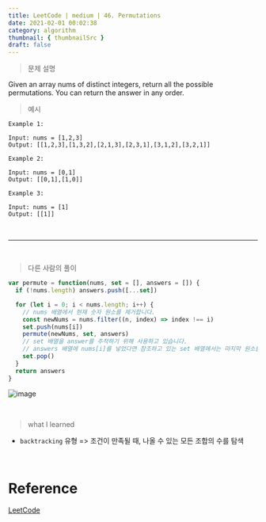 ```yaml
---
title: LeetCode | medium | 46. Permutations
date: 2021-02-01 00:02:38
category: algorithm
thumbnail: { thumbnailSrc }
draft: false
---
```


> 문제 설명

Given an array nums of distinct integers, return all the possible permutations. You can return the answer in any order.

> 예시

```
Example 1:

Input: nums = [1,2,3]
Output: [[1,2,3],[1,3,2],[2,1,3],[2,3,1],[3,1,2],[3,2,1]]

Example 2:

Input: nums = [0,1]
Output: [[0,1],[1,0]]

Example 3:

Input: nums = [1]
Output: [[1]]
```

<br>

---

<br>

> 다른 사람의 풀이

```js
var permute = function(nums, set = [], answers = []) {
  if (!nums.length) answers.push([...set])

  for (let i = 0; i < nums.length; i++) {
    // nums 배열에서 현재 숫자 원소를 제거합니다.
    const newNums = nums.filter((n, index) => index !== i)
    set.push(nums[i])
    permute(newNums, set, answers)
    // set 배열을 answer를 추적하기 위해 사용하고 있습니다.
    // answers 배열에 nums[i]를 넣었다면 참조하고 있는 set 배열에서는 마지막 원소를 제거해주어야 합니다.
    set.pop()
  }
  return answers
}
```

![image](https://user-images.githubusercontent.com/65898889/106390042-d1ba0d00-6429-11eb-8cdd-caa465ed43f8.png)

<br>

> what I learned

- `backtracking` 유형 => 조건이 만족될 때, 나올 수 있는 모든 조합의 수를 탐색

<br>

# Reference

[LeetCode](https://leetcode.com/problems/permutations/)
